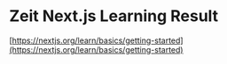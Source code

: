 # Zeit Next.js Learning Result

[https://nextjs.org/learn/basics/getting-started](https://nextjs.org/learn/basics/getting-started)
